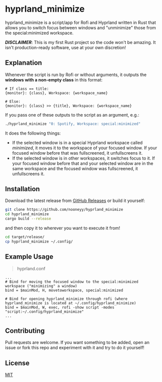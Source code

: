 # hyprland_minimize

hyprland_minimize is a script/app for Rofi and Hyprland written in Rust that allows you to switch focus between windows and "unminimize" those from the special:minimized workspace.

***DISCLAIMER***: This is my first Rust project so the code won't be amazing. It isn't production-ready software, use at your own discretion!

## Explanation
Whenever the script is run by Rofi or without arguments, it outputs the **windows with a non-empty class** in this format:
```
# If class == title:
{monitor}: {class}, Workspace: {workspace_name}

# Else:
{monitor}: {class} >> {title}, Workspace: {workspace_name}
```

If you pass one of these outputs to the script as an argument, e.g.:
```bash
./hyprland_minimize "0: Spotify, Workspace: special:minimized"
```
It does the following things:
- If the selected window is in a special Hyprland workspace called *minimized*, it moves it to the workspace of your focused window. If your focused window before that was fullscreened, it unfullscreens it.
- If the selected window is in other workspaces, it switches focus to it. If your focused window before that and your selected window are in the same workspace and the focused window was fullscreened, it unfullscreens it.

## Installation

Download the latest release from [GitHub Releases](https://github.com/nooneyy/hyprland_minimize/releases) or build it yourself:

```bash
git clone https://github.com/nooneyy/hyprland_minimize
cd hyprland_minimize
cargo build --release
```
and then copy it to wherever you want to execute it from!
```bash
cd target/release/
cp hyprland_minimize ~/.config/
```

## Example Usage

> hyprland.conf
```
...
# Bind for moving the focused window to the special:minimized workspace ("minimizing" a window)
bind = $mainMod, H, movetoworkspace, special:minimized

# Bind for opening hyprland_minimize through rofi (where hyprland_minimize is located at ~/.config/hyprland_minimize)
bind = $mainMod, W, exec, rofi -show script -modes "script:~/.config/hyprland_minimize"
...
```

## Contributing

Pull requests are welcome. If you want something to be added, open an issue or fork this repo and experiment with it and try to do it yourself!

## License

[MIT](https://github.com/nooneyy/hyprland_minimize/blob/main/LICENSE)